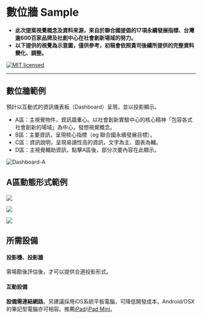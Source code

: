 # **數位牆 Sample**

- **此次提案視覺概念及資料來源，來自於聯合國提倡的17項永續發展指標、台灣逾600百家品牌及社創中心在社會創新場域的努力。**
- **以下提供的視覺為示意圖，僅供參考，初稿會依照貴司後續所提供的完整資料變化、調整。**

[![MIT licensed][mit-badge]][mit-url]



[mit-badge]: https://img.shields.io/badge/license-MIT-blue.svg
[mit-url]: https://github.com/w3reality/three-geo/blob/master/LICENSE

-------



## 數位牆範例



預計以互動式的資訊儀表板（Dashboard）呈現，並以投影顯示。

- A區：主視覺物件，資訊牆重心。以社會創新實驗中心的核心精神「包容各式社會創新的場域」為中心，發想視覺概念。
- B區：主要資訊，呈現核心指標（eg 聯合國永續發展目標）。
- C區：資訊說明，呈現易讀性高的資訊，文字為主、圖表為輔。
- D區：主視覺輔助資訊，點擊A區後，部分次要內容在此顯示。



![Dashboard-A](https://vikhuang.github.io/SIL_ex/textures/Dashboard-A.png)



## A區動態形式範例

#### 



![](https://github.blog/wp-content/uploads/2020/12/layers-loop.h264.2020-12-21-11_16_56.gif?resize=640%2C409)



![](https://cdn.dribbble.com/users/1851222/screenshots/5915249/cubik3.gif)



![](https://64.media.tumblr.com/dca4ee081c71ab90204234870c7ffb09/10d6e520057bddd1-cf/s1280x1920/6e954b9291d289c551b6ca51960d91e992ce1ca2.gifv)



## 所需設備

#### 投影機、投影牆

需場勘後評估後，才可以提供合適投影形式。

#### 互動設備 

**設備需連結網路**。另建議採用iOS系統平板電腦，可降低開發成本。Android/OSX的筆記型電腦亦可相容。推薦[iPad](https://www.apple.com/tw/ipad-10.2/)/[iPad Mini](https://www.apple.com/tw/ipad-mini/)。

